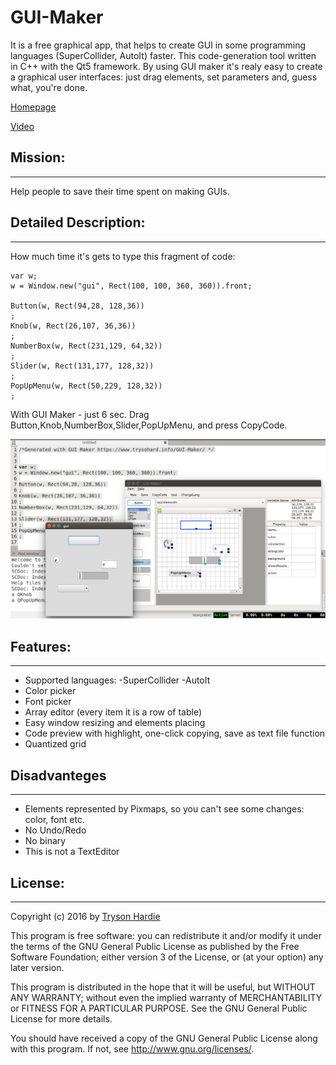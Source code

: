 # GUI-Maker

It is a free graphical app, that helps to create GUI in some programming languages (SuperCollider, AutoIt) faster. This code-generation tool written in C++ with the Qt5 framework.
By using GUI maker it's realy easy to create a graphical user interfaces: just drag elements, set parameters and, guess what, you're done.

[Homepage](http://trysohard.info/GUI-Maker/)<br>

[Video](https://youtu.be/SeF3GWO346Y)<br>

## Mission:
***
Help people to save their time spent on making GUIs.


## Detailed Description:
***

How much time it's gets to type this fragment of code:

```SuperCollider
var w;
w = Window.new("gui", Rect(100, 100, 360, 360)).front;

Button(w, Rect(94,28, 128,36))
;
Knob(w, Rect(26,107, 36,36))
;
NumberBox(w, Rect(231,129, 64,32))
;
Slider(w, Rect(131,177, 128,32))
;
PopUpMenu(w, Rect(50,229, 128,32))
;
```

With GUI Maker - just 6 sec. Drag  Button,Knob,NumberBox,Slider,PopUpMenu, and press CopyCode.

![GUI_Maker Screenshot](src/data/screenshots/GUI_Maker_screenshot.png?raw=true)

## Features:
***

* Supported languages:
	-SuperCollider
	-AutoIt
* Color picker
* Font picker
* Array editor (every item it is a row of table)
* Easy window resizing and elements placing
* Code preview with highlight, one-click copying, save as text file function
* Quantized grid


## Disadvanteges
***
* Elements represented by Pixmaps, so you can't see some changes: color, font etc.
* No Undo/Redo
* No binary
* This is not a TextEditor


## License:
***
Copyright (c) 2016 by [Tryson Hardie](http://trysohard.info/)<br>

This program is free software: you can redistribute it and/or modify
it under the terms of the GNU General Public License as published by
the Free Software Foundation; either version 3 of the License, or
(at your option) any later version.

This program is distributed in the hope that it will be useful,
but WITHOUT ANY WARRANTY; without even the implied warranty of
MERCHANTABILITY or FITNESS FOR A PARTICULAR PURPOSE.  See the
GNU General Public License for more details.

You should have received a copy of the GNU General Public License
along with this program.  If not, see <http://www.gnu.org/licenses/>.


